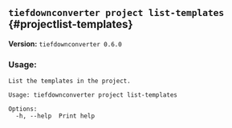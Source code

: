 ## `tiefdownconverter project list-templates` {#projectlist-templates}

**Version:** `tiefdownconverter 0.6.0`

### Usage:
```
List the templates in the project.

Usage: tiefdownconverter project list-templates

Options:
  -h, --help  Print help
```

